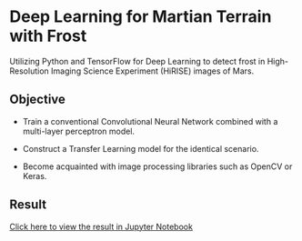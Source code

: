 # Deep Learning for Martian Terrain with Frost
Utilizing Python and TensorFlow for Deep Learning to detect frost in High-Resolution Imaging Science Experiment (HiRISE) images of Mars.

## Objective
- Train a conventional Convolutional Neural Network combined with a multi-layer perceptron model. 

- Construct a Transfer Learning model for the identical scenario.

- Become acquainted with image processing libraries such as OpenCV or Keras.

## Result

[Click here to view the result in Jupyter Notebook](https://github.com/JohnnyandLee/License_Plates_Recognition)


